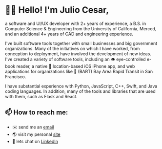 # 👋🏼 Hello! I'm Julio Cesar,
a software and UI/UX developer with 2+ years of experience, a B.S. in Computer Science & Engineering from the University of California, Merced, and an additional 4+ years of CAD and engineering experience.

I've built software tools together with small businesses and big government organizations. Many of the initiatives on which I have worked, from conception to deployment, have involved the development of new ideas. I've created a variety of software tools, including an 👁 eye-controlled e-book reader, a native 📍 location-based iOS iPhone app, and web applications for organizations like 🚄 (BART) Bay Area Rapid Transit in San Francisco.

I have substantial experience with Python, JavaScript, C++, Swift, and Java coding languages. In addition, many of the tools and libraries that are used with them, such as Flask and React.

## 📫 How to reach me:
- ✉️ send me an <a href="mailto:juliocesarlopez@me.com?subject=👋🏼 Hey Julio, I checked out your site&body=I thought we could possibly work together on.....">email</a>
- 🌎 visit my personal <a href="https://juliocesarlq.github.io"> site</a> 
- 💼 lets chat on <a href="https://www.linkedin.com/in/julio-ces-lopez">LinkedIn</a> 


<!--
Here are some ideas to get you started:

- 🔭 I’m currently working on ...
- 🌱 I’m currently learning ...
- 👯 I’m looking to collaborate on ...
- 🤔 I’m looking for help with ...
- 💬 Ask me about ...
- 📫 How to reach me: ...
- 😄 Pronouns: ...
- ⚡ Fun fact: ...

--!>
